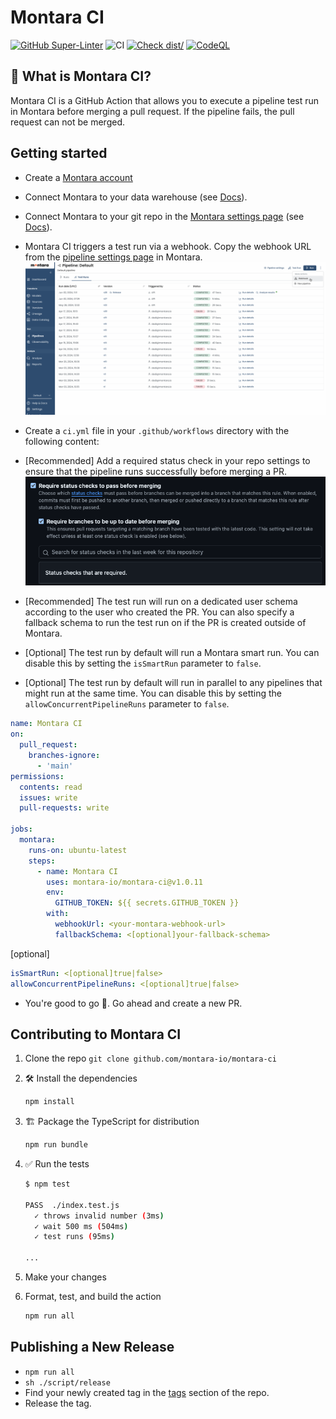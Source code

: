 # Montara CI

[![GitHub Super-Linter](https://github.com/actions/typescript-action/actions/workflows/linter.yml/badge.svg)](https://github.com/super-linter/super-linter)
![CI](https://github.com/actions/typescript-action/actions/workflows/ci.yml/badge.svg)
[![Check dist/](https://github.com/actions/typescript-action/actions/workflows/check-dist.yml/badge.svg)](https://github.com/actions/typescript-action/actions/workflows/check-dist.yml)
[![CodeQL](https://github.com/actions/typescript-action/actions/workflows/codeql-analysis.yml/badge.svg)](https://github.com/actions/typescript-action/actions/workflows/codeql-analysis.yml)

## 🤔 What is Montara CI?

Montara CI is a GitHub Action that allows you to execute a pipeline test run in
Montara before merging a pull request. If the pipeline fails, the pull request
can not be merged.

## Getting started

- Create a [Montara account](https://app.montara.io)

- Connect Montara to your data warehouse (see
  [Docs](https://app.montara.io/docs/docs/Settings/#warehouse-connection)).

- Connect Montara to your git repo in the
  [Montara settings page](https://app.montara.io/app/settings?selectedSettingsTab=1)
  (see
  [Docs](https://app.montara.io/docs/docs/Settings/Integrations/dbt/GitHubRepo/)).

- Montara CI triggers a test run via a webhook. Copy the webhook URL from the
  [pipeline settings page](https://app.montara.io/app/pipelines) in Montara.
  ![Webhook url](./images/MCI%20webhook.gif)

- Create a `ci.yml` file in your `.github/workflows` directory with the
  following content:

- [Recommended] Add a required status check in your repo settings to ensure that
  the pipeline runs successfully before merging a PR.
  ![Webhook url](./images/require_checks.png)

- [Recommended] The test run will run on a dedicated user schema according to
  the user who created the PR. You can also specify a fallback schema to run the
  test run on if the PR is created outside of Montara.

- [Optional] The test run by default will run a Montara smart run. You can
  disable this by setting the `isSmartRun` parameter to `false`.

- [Optional] The test run by default will run in parallel to any pipelines that
  might run at the same time. You can disable this by setting the
  `allowConcurrentPipelineRuns` parameter to `false`.

```yaml
name: Montara CI
on:
  pull_request:
    branches-ignore:
      - 'main'
permissions:
  contents: read
  issues: write
  pull-requests: write

jobs:
  montara:
    runs-on: ubuntu-latest
    steps:
      - name: Montara CI
        uses: montara-io/montara-ci@v1.0.11
        env:
          GITHUB_TOKEN: ${{ secrets.GITHUB_TOKEN }}
        with:
          webhookUrl: <your-montara-webhook-url>
          fallbackSchema: <[optional]your-fallback-schema>
```

[optional]

```yaml
isSmartRun: <[optional]true|false>
allowConcurrentPipelineRuns: <[optional]true|false>
```

- You're good to go 🚀. Go ahead and create a new PR.

## Contributing to Montara CI

1. Clone the repo `git clone github.com/montara-io/montara-ci`

1. :hammer_and_wrench: Install the dependencies

   ```bash
   npm install
   ```

1. :building_construction: Package the TypeScript for distribution

   ```bash
   npm run bundle
   ```

1. :white_check_mark: Run the tests

   ```bash
   $ npm test

   PASS  ./index.test.js
     ✓ throws invalid number (3ms)
     ✓ wait 500 ms (504ms)
     ✓ test runs (95ms)

   ...
   ```

1. Make your changes
1. Format, test, and build the action

   ```bash
   npm run all
   ```

## Publishing a New Release

- `npm run all`
- `sh ./script/release`
- Find your newly created tag in the
  [tags](https://github.com/montara-io/montara-ci/tags) section of the repo.
- Release the tag.
